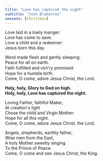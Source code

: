 ```yaml
---
title: "Love has captured the night"
subtitle: "Josh Blakesley"
seasons: [Christmas]
---
```


Love laid in a lowly manger:  
Love has come to save.  
Love a child and a redeemer:  
Jesus born this day.  

Word made flesh and gently sleeping:  
Peace for all on earth.  
Faith fulﬁlled and vict'ry promised:  
Hope for a humble birth.  
Come, O come, adore Jesus Christ, the Lord.  

**Holy, holy, Glory to God on high.  
Holy, holy, Love has captured the night.**

Loving Father, faithful Maker,  
At creation's light  
Chose the child and Virgin Mother:  
Hope for all this night.  
Come, O come, adore Jesus Christ, the Lord.

Angels, shepherds, earthly father,  
Wise men from the East,  
A holy Mother sweetly singing  
To the Prince of Peace.  
Come, O come and see Jesus Christ, the King.